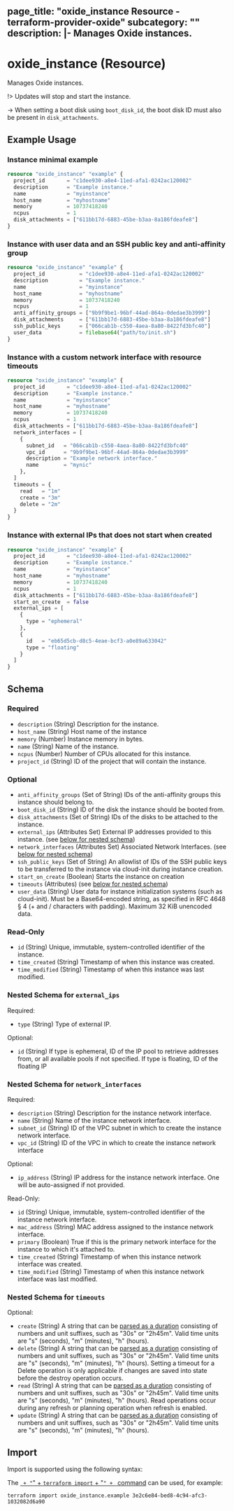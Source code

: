 page_title: "oxide_instance Resource - terraform-provider-oxide"
subcategory: ""
description: |-
  Manages Oxide instances.
---

# oxide_instance (Resource)

Manages Oxide instances.

!> Updates will stop and start the instance.

-> When setting a boot disk using `boot_disk_id`, the boot disk ID must also be
present in `disk_attachments`.

## Example Usage

### Instance minimal example

```terraform
resource "oxide_instance" "example" {
  project_id       = "c1dee930-a8e4-11ed-afa1-0242ac120002"
  description      = "Example instance."
  name             = "myinstance"
  host_name        = "myhostname"
  memory           = 10737418240
  ncpus            = 1
  disk_attachments = ["611bb17d-6883-45be-b3aa-8a186fdeafe8"]
}
```

### Instance with user data and an SSH public key and anti-affinity group

```terraform
resource "oxide_instance" "example" {
  project_id           = "c1dee930-a8e4-11ed-afa1-0242ac120002"
  description          = "Example instance."
  name                 = "myinstance"
  host_name            = "myhostname"
  memory               = 10737418240
  ncpus                = 1
  anti_affinity_groups = ["9b9f9be1-96bf-44ad-864a-0dedae3b3999"]
  disk_attachments     = ["611bb17d-6883-45be-b3aa-8a186fdeafe8"]
  ssh_public_keys      = ["066cab1b-c550-4aea-8a80-8422fd3bfc40"]
  user_data            = filebase64("path/to/init.sh")
}
```

### Instance with a custom network interface with resource timeouts

```terraform
resource "oxide_instance" "example" {
  project_id       = "c1dee930-a8e4-11ed-afa1-0242ac120002"
  description      = "Example instance."
  name             = "myinstance"
  host_name        = "myhostname"
  memory           = 10737418240
  ncpus            = 1
  disk_attachments = ["611bb17d-6883-45be-b3aa-8a186fdeafe8"]
  network_interfaces = [
    {
      subnet_id   = "066cab1b-c550-4aea-8a80-8422fd3bfc40"
      vpc_id      = "9b9f9be1-96bf-44ad-864a-0dedae3b3999"
      description = "Example network interface."
      name        = "mynic"
    },
  ]
  timeouts = {
    read   = "1m"
    create = "3m"
    delete = "2m"
  }
}
```

### Instance with external IPs that does not start when created

```terraform
resource "oxide_instance" "example" {
  project_id       = "c1dee930-a8e4-11ed-afa1-0242ac120002"
  description      = "Example instance."
  name             = "myinstance"
  host_name        = "myhostname"
  memory           = 10737418240
  ncpus            = 1
  disk_attachments = ["611bb17d-6883-45be-b3aa-8a186fdeafe8"]
  start_on_create  = false
  external_ips = [
    {
      type = "ephemeral"
    },
    {
      id   = "eb65d5cb-d8c5-4eae-bcf3-a0e89a633042"
      type = "floating"
    }
  ]
}
```

<!-- schema generated by tfplugindocs -->
## Schema

### Required

- `description` (String) Description for the instance.
- `host_name` (String) Host name of the instance
- `memory` (Number) Instance memory in bytes.
- `name` (String) Name of the instance.
- `ncpus` (Number) Number of CPUs allocated for this instance.
- `project_id` (String) ID of the project that will contain the instance.

### Optional

- `anti_affinity_groups` (Set of String) IDs of the anti-affinity groups this instance should belong to.
- `boot_disk_id` (String) ID of the disk the instance should be booted from.
- `disk_attachments` (Set of String) IDs of the disks to be attached to the instance.
- `external_ips` (Attributes Set) External IP addresses provided to this instance. (see [below for nested schema](#nestedatt--external_ips))
- `network_interfaces` (Attributes Set) Associated Network Interfaces. (see [below for nested schema](#nestedatt--network_interfaces))
- `ssh_public_keys` (Set of String) An allowlist of IDs of the SSH public keys to be transferred to the instance via cloud-init during instance creation.
- `start_on_create` (Boolean) Starts the instance on creation
- `timeouts` (Attributes) (see [below for nested schema](#nestedatt--timeouts))
- `user_data` (String) User data for instance initialization systems (such as cloud-init). Must be a Base64-encoded string, as specified in RFC 4648 § 4 (+ and / characters with padding). Maximum 32 KiB unencoded data.

### Read-Only

- `id` (String) Unique, immutable, system-controlled identifier of the instance.
- `time_created` (String) Timestamp of when this instance was created.
- `time_modified` (String) Timestamp of when this instance was last modified.

<a id="nestedatt--external_ips"></a>
### Nested Schema for `external_ips`

Required:

- `type` (String) Type of external IP.

Optional:

- `id` (String) If type is ephemeral, ID of the IP pool to retrieve addresses from, or all available pools if not specified. If type is floating, ID of the floating IP


<a id="nestedatt--network_interfaces"></a>
### Nested Schema for `network_interfaces`

Required:

- `description` (String) Description for the instance network interface.
- `name` (String) Name of the instance network interface.
- `subnet_id` (String) ID of the VPC subnet in which to create the instance network interface.
- `vpc_id` (String) ID of the VPC in which to create the instance network interface

Optional:

- `ip_address` (String) IP address for the instance network interface. One will be auto-assigned if not provided.

Read-Only:

- `id` (String) Unique, immutable, system-controlled identifier of the instance network interface.
- `mac_address` (String) MAC address assigned to the instance network interface.
- `primary` (Boolean) True if this is the primary network interface for the instance to which it's attached to.
- `time_created` (String) Timestamp of when this instance network interface was created.
- `time_modified` (String) Timestamp of when this instance network interface was last modified.


<a id="nestedatt--timeouts"></a>
### Nested Schema for `timeouts`

Optional:

- `create` (String) A string that can be [parsed as a duration](https://pkg.go.dev/time#ParseDuration) consisting of numbers and unit suffixes, such as "30s" or "2h45m". Valid time units are "s" (seconds), "m" (minutes), "h" (hours).
- `delete` (String) A string that can be [parsed as a duration](https://pkg.go.dev/time#ParseDuration) consisting of numbers and unit suffixes, such as "30s" or "2h45m". Valid time units are "s" (seconds), "m" (minutes), "h" (hours). Setting a timeout for a Delete operation is only applicable if changes are saved into state before the destroy operation occurs.
- `read` (String) A string that can be [parsed as a duration](https://pkg.go.dev/time#ParseDuration) consisting of numbers and unit suffixes, such as "30s" or "2h45m". Valid time units are "s" (seconds), "m" (minutes), "h" (hours). Read operations occur during any refresh or planning operation when refresh is enabled.
- `update` (String) A string that can be [parsed as a duration](https://pkg.go.dev/time#ParseDuration) consisting of numbers and unit suffixes, such as "30s" or "2h45m". Valid time units are "s" (seconds), "m" (minutes), "h" (hours).

## Import

Import is supported using the following syntax:

The [` + "`" + `terraform import` + "`" + ` command](https://developer.hashicorp.com/terraform/cli/commands/import) can be used, for example:

```shell
terraform import oxide_instance.example 3e2c6e84-bed8-4c94-afc3-1032082d6a90
```
